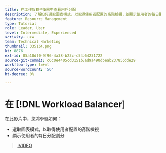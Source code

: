 ```yaml
---
title: 在工作負載平衡器中查看用戶分配
description: 了解如何選取圖表模式，以取得使用者配置的高階檢視，並顯示使用者的每日配置劃分。
feature: Resource Management
type: Tutorial
role: Leader, User
level: Intermediate, Experienced
activity: use
team: Technical Marketing
thumbnail: 335164.png
kt: 8876
exl-id: 05a10df0-9f96-4a38-b23c-c54b64231722
source-git-commit: c6c0e4405cd3151b5ad9a490dbeab237855dde29
workflow-type: tm+mt
source-wordcount: '56'
ht-degree: 0%

---
```


# 在 [!DNL Workload Balancer]

在此影片中，您將學習如何：

* 選取圖表模式，以取得使用者配置的高階檢視
* 顯示使用者的每日分配劃分

>[!VIDEO](https://video.tv.adobe.com/v/335164/?quality=12)

